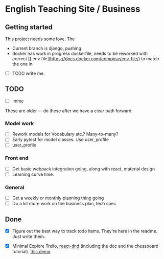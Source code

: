# English Teaching Site / Business

## Getting started

This project needs some love.  The 

* Current branch is django, pushing
* docker has work in progress dockerfile, needs to be reworked with correct [].env file](https://docs.docker.com/compose/env-file/) to match the one in 


- [ ] TODO write me.

## TODO

- [ ] Imme

These are older -- do these after we have a clear path forward.


### Model work

- [ ] Rework models for Vocabulary etc.? Many-to-many?
- [ ] Early pytest for model classes.  Use user_profile
- [ ] user_profile 

### Front end
- [ ] Get basic webpack integration going, along with react, material design
- [ ] Learning curve time.

### General
- [ ] Get a weekly or monthly planning thing going
- [ ] Do a lot more work on the business plan, tech spec

## Done
- [x]  Figure out the best way to track todo items.  They're here in the readme.  Just write them.
- [x] Minimal Explore Trello, [react-dnd](https://github.com/react-dnd/react-dnd) (including the doc and the chessboard tutorial). 
  [this demo](https://codepen.io/DtCarrot/pen/ZpXNja)

